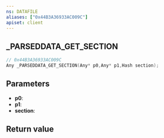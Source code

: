 ```yaml
---
ns: DATAFILE
aliases: ["0x44B3A36933AC009C"]
apiset: client
---
```

## _PARSEDDATA_GET_SECTION

```c
// 0x44B3A36933AC009C
Any _PARSEDDATA_GET_SECTION(Any* p0,Any* p1,Hash section);
```


## Parameters
* **p0**:
* **p1**:
* **section**:

## Return value